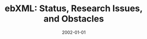 ---
abstract: ''
authors:
- Birgit Hofreiter
- Christian Huemer
date: '2002-01-01'
featured: false
links:
- name: Publik
  url: https://publik.tuwien.ac.at/showentry.php?ID=203830&lang=2
publication_types:
- '1'
publishDate: '2002-01-01'
title: 'ebXML: Status, Research Issues, and Obstacles'
url_pdf: ''
---